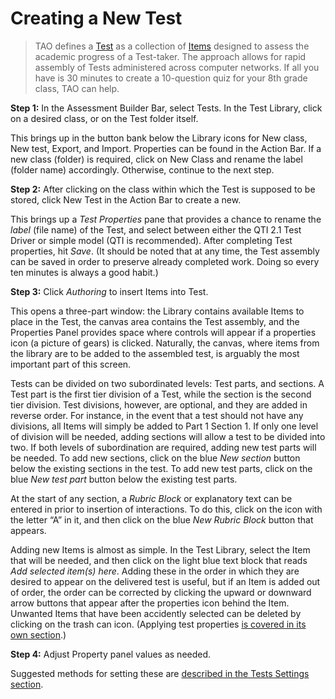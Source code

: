 <!--
    created_at: 2015-05-15
    authors:         
      - Ben Angel    
--> 

# Creating a New Test

>TAO defines a [Test](../terminology/what-is-a-test.md) as a collection of [Items](../terminology/what-is-an-interaction.md) designed to assess the academic progress of a Test-taker. The approach allows for rapid assembly of Tests administered across computer networks. If all you have is 30 minutes to create a 10-question quiz for your 8th grade class, TAO can help.

**Step 1:** In the Assessment Builder Bar, select Tests. In the Test Library, click on a desired class, or on the Test folder itself.

This brings up in the button bank below the Library icons for New class, New test, Export, and Import. Properties can be found in the Action Bar. If a new class (folder) is required, click on New Class and rename the label (folder name) accordingly. Otherwise, continue to the next step.

**Step 2:** After clicking on the class within which the Test is supposed to be stored, click New Test in the Action Bar to create a new.

This brings up a *Test Properties* pane that provides a chance to rename the *label* (file name) of the Test, and select between either the QTI 2.1 Test Driver or simple model (QTI is recommended). After completing Test properties, hit *Save*. (It should be noted that at any time, the Test assembly can be saved in order to preserve already completed work. Doing so every ten minutes is always a good habit.)

**Step 3:** Click *Authoring* to insert Items into Test.

This opens a three-part window: the Library contains available Items to place in the Test, the canvas area contains the Test assembly, and the Properties Panel  provides space where controls will appear if a properties icon (a picture of gears) is clicked. Naturally, the canvas, where items from the library are to be added to the assembled test, is arguably the most important part of this screen. 

Tests can be divided on two subordinated levels: Test parts, and sections. A Test part is the first tier division of a Test, while the section is the second tier division. Test divisions, however, are optional, and they are added in reverse order. For instance, in the event that a test should not have any divisions, all Items will simply be added to Part 1 Section 1. If only one level of division will be needed, adding sections will allow a test to be divided into two. If both levels of subordination are required, adding new test parts will be needed. To add new sections, click on the blue *New section* button below the existing sections in the test. To add new test parts, click on the blue *New test part* button below the existing test parts.

At the start of any section, a *Rubric Block* or explanatory text can be entered in prior to insertion of interactions. To do this, click on the icon with the letter “A” in it, and then click on the blue *New Rubric Block* button that appears.

Adding new Items is almost as simple. In the Test Library, select the Item that will be needed, and then click on the light blue text block that reads *Add selected item(s) here*. Adding these in the order in which they are desired to appear on the delivered test is useful, but if an Item is added out of order, the order can be corrected by clicking the upward or downward arrow buttons that appear after the properties icon behind the Item. Unwanted Items that have been accidently selected can be deleted by clicking on the trash can icon. (Applying test properties [is covered in its own section](../tests/tests-settings.md).)

**Step 4:** Adjust Property panel values as needed.

Suggested methods for setting these are [described in the Tests Settings section](../tests/tests-settings.md).

